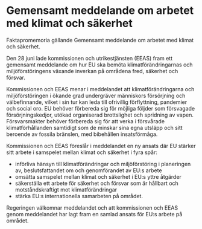 # Gemensamt meddelande om arbetet med klimat och säkerhet

Faktapromemoria gällande Gemensamt meddelande om arbetet med klimat och säkerhet.

Den 28 juni lade kommissionen och utrikestjänsten (EEAS) fram ett
gemensamt meddelande om hur EU ska bemöta klimatförändringarnas och
miljöförstöringens växande inverkan på områdena fred, säkerhet och försvar.

Kommissionen och EEAS menar i meddelandet att klimatförändringarna och
miljöförstöringen i ökande grad undergräver människors försörjning och
välbefinnande, vilket i sin tur kan leda till ofrivillig förflyttning, pandemier
och social oro. EU behöver förbereda sig för möjliga följder som försvagade
försörjningskedjor, utökad organiserad brottslighet och spridning av vapen.
Försvarsmakter behöver förbereda sig för att verka i försvårade
klimatförhållanden samtidigt som de minskar sina egna utsläpp och sitt
beroende av fossila bränslen, med bibehållen insatsförmåga.

Kommissionen och EEAS föreslår i meddelandet en ny ansats där EU stärker sitt arbete i samspelet mellan klimat och säkerhet i fyra spår:

* införliva hänsyn till klimatförändringar och miljöförstöring i
  planeringen av, beslutsfattandet om och genomförandet av EU:s
  arbete
* omsätta samspelet mellan klimat och säkerhet i EU:s yttre åtgärder
* säkerställa ett arbete för säkerhet och försvar som är hållbart och
  motståndskraftigt mot klimatförändringar
* stärka EU:s internationella samarbeten på området.

Regeringen välkomnar meddelandet och att kommissionen och EEAS genom meddelandet har lagt fram en samlad ansats för EU:s arbete på området.
